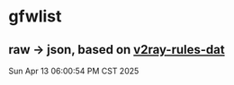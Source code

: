 # gfwlist
## raw -> json, based on [v2ray-rules-dat](https://github.com/Loyalsoldier/v2ray-rules-dat)
Sun Apr 13 06:00:54 PM CST 2025

